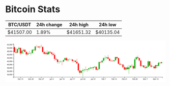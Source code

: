 # Bitcoin Stats

BTC/USDT|24h change|24h high|24h low|
|---|---|---|---|
|$41507.00|1.89%|$41651.32|$40135.04|

<img src="./chart.svg">
